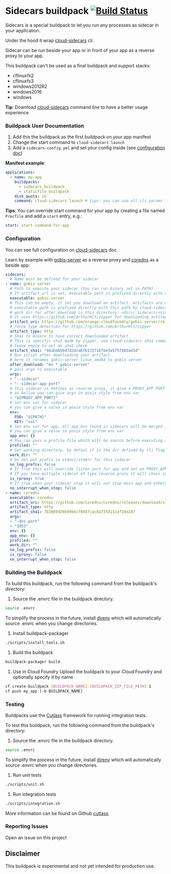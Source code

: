 # Sidecars buildpack [![Build Status](https://travis-ci.com/orange-cloudfoundry/sidecars-buildpack.svg?branch=master)](https://travis-ci.com/orange-cloudfoundry/sidecars-buildpack)

Sidecars is a special buildpack to let you run any processes as sidecar in your application.

Under the hood it wrap [cloud-sidecars](https://github.com/orange-cloudfoundry/cloud-sidecars) cli.

Sidecar can be run beside your app or in front of your app as a reverse proxy to your app.

This buildpack can't be used as a final buildpack and support stacks:
- cflinuxfs2
- cflinuxfs3
- windows2012R2
- windows2016
- windows

**Tip**: Download [cloud-sidecars](https://github.com/orange-cloudfoundry/cloud-sidecars) command line to have a better usage experience

### Buildpack User Documentation

1. Add this the buildpack as the first buildpack on your app manifest 
2. Change the start command to `cloud-sidecars launch`
3. Add a `sidecars-config.yml` and set your config inside (see [configuration doc](#configuration))

**Manifest example**:

```yaml
applications:
  - name: my-app
    buildpacks:
      - sidecars_buildpack
      - staticfile_buildpack
    disk_quota: 1G
    command: cloud-sidecars launch # tips: you can use all cli params from cloud-sidecars, add flag `--log-level debug` to enable debug mode for example
```

**Tips**: You can override start command for your app by creating a file named `Procfile` and add a `start` entry, e.g.:

```yaml
start: start-command-for-app
```


### Configuration

You can see full configuration on [cloud-sidecars](https://github.com/orange-cloudfoundry/cloud-sidecars) doc.

Learn by example with [gobis-server](https://github.com/orange-cloudfoundry/gobis-server) 
as a reverse proxy and [coredns](https://github.com/coredns/coredns) as a beside app:

```yaml
sidecars:
  # Name must be defined for your sidecar
- name: gobis-server
  # Path to execute your sidecar (You can run binary set in PATH)
  # If artifact_url is set, executable path is prefixed directly with download path by cloud-sidecars
  executable: gobis-server
  # This can be empty, it let you download an artifact. Artifacts are unzipped and placed at <dir>/.sidecars/<sidecar name>
  # executable path is prefixed directly with this path by cloud-sidecars
  # work dir for after_download is this directory: <dir>/.sidecars/<sidecar name>
  # It uses https://github.com/ArthurHlt/zipper for downloading artifacts this let you download git, zip, tar, tgz or any other file (they all be uncompressed)
  artifact_uri: https://github.com/orange-cloudfoundry/gobis-server/releases/download/v1.7.0/gobis-server_linux_amd64.zip
  # force type detection for https://github.com/ArthurHlt/zipper
  artifact_type: http
  # Sha1 to ensure to have correct downloaded artifact
  # This is specific sha1 made by zipper, use cloud-sidecars sha1 command to have sha1 to insert here
  # leave empty to not do sha1 check
  artifact_sha1: "94aba65bd7d2dca6fb115716fee3a575fb03ad1d"
  # Run script after downloading your artifact
  # here it renames gobis-server_linux_amd64 to gobis-server
  after_download: "mv * gobis-server"
  # pass args to executable
  args: 
  - "--sidecar"
  - "--sidecar-app-port"
  # this sidecar is defines as reverse proxy, it give a PROXY_APP_PORT env var
  # as bellow you can give args in posix style from env var
  - "${PROXY_APP_PORT}"
  # Set env var for sidecar
  # you can give a value in posix style from env var
  env:
    FOO: "${PATH}"
    KEY: "val"
  # Set env var for app, all app_env found in sidecars will be merged in one
  # you can give a value in posix style from env var
  app_env: {}
  # You can pass a profile file which will be source before executing app
  profiled: ""
  # Set working directory, by defaul it is the dir defined by cli flag --dir
  work_dir: ""
  # Do not put prefix in stdout/stderr for this sidecar
  no_log_prefix: false
  # If true this will override listen port for app and set an PROXY_APP_PORT env var for sidecar
  # If you have multiple sidecar of type reverse proxy it will chain in the order set here.
  is_rproxy: true
  # If true when your sidecar stop it will not stop main app and others sidecars
  no_interrupt_when_stop: false
- name: coredns
  executable: coredns
  artifact_uri: https://github.com/coredns/coredns/releases/download/v1.4.0/coredns_1.4.0_linux_amd64.tgz
  artifact_type: http
  artifact_sha1: 7b3889d26bd9b6cf6687cac8a7358132af24e287
  args:
  - "-dns.port"
  - "1053"
  env: {}
  app_env: {}
  profiled: ""
  work_dir: ""
  no_log_prefix: false
  is_rproxy: false
  no_interrupt_when_stop: false
```


### Building the Buildpack
To build this buildpack, run the following command from the buildpack's directory:

1. Source the .envrc file in the buildpack directory.
```bash
source .envrc
```
To simplify the process in the future, install [direnv](https://direnv.net/) which will automatically source .envrc when you change directories.

1. Install buildpack-packager
```bash
./scripts/install_tools.sh
```

1. Build the buildpack
```bash
buildpack-packager build
```

1. Use in Cloud Foundry
Upload the buildpack to your Cloud Foundry and optionally specify it by name

```bash
cf create-buildpack [BUILDPACK_NAME] [BUILDPACK_ZIP_FILE_PATH] 1
cf push my_app [-b BUILDPACK_NAME]
```

### Testing
Buildpacks use the [Cutlass](https://github.com/cloudfoundry/libbuildpack/cutlass) framework for running integration tests.

To test this buildpack, run the following command from the buildpack's directory:

1. Source the .envrc file in the buildpack directory.

```bash
source .envrc
```
To simplify the process in the future, install [direnv](https://direnv.net/) which will automatically source .envrc when you change directories.

1. Run unit tests

```bash
./scripts/unit.sh
```

1. Run integration tests

```bash
./scripts/integration.sh
```

More information can be found on Github [cutlass](https://github.com/cloudfoundry/libbuildpack/cutlass).

### Reporting Issues
Open an issue on this project

## Disclaimer
This buildpack is experimental and not yet intended for production use.

